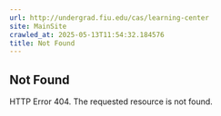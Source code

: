 ```yaml
---
url: http://undergrad.fiu.edu/cas/learning-center
site: MainSite
crawled_at: 2025-05-13T11:54:32.184576
title: Not Found
---
```


## Not Found
HTTP Error 404. The requested resource is not found.
